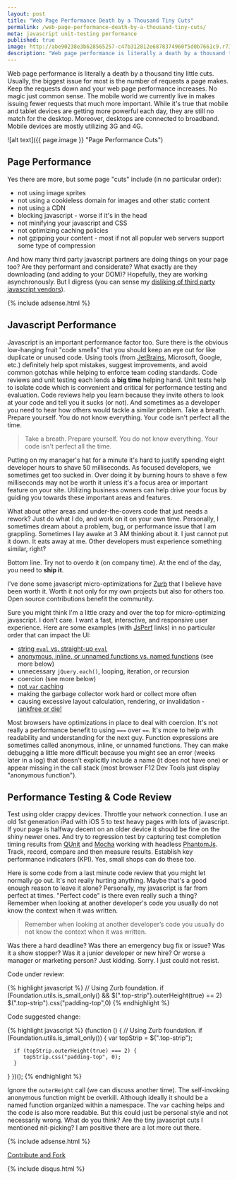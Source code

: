 ```yaml
---
layout: post
title: "Web Page Performance Death by a Thousand Tiny Cuts"
permalink: /web-page-performance-death-by-a-thousand-tiny-cuts/
meta: javascript unit-testing performance
published: true
image: http://abe90238e3b628565257-c47b312812e6878374960f5d0b7661c9.r73.cf1.rackcdn.com/performance-thousand-cuts.jpg
description: "Web page performance is literally a death by a thousand tiny little cuts.  Keep the requests down and your web page performance increases.  No magic just common sense."
---
```

Web page performance is literally a death by a thousand tiny little cuts.  Usually, the biggest issue for most is the number of requests a page makes.  Keep the requests down and your web page performance increases.  No magic just common sense.  The mobile world we currently live in makes issuing fewer requests that much more important.  While it's true that mobile and tablet devices are getting more powerful each day, they are still no match for the desktop.  Moreover, desktops are connected to broadband.  Mobile devices are mostly utilizing 3G and 4G.

![alt text]({{ page.image }} "Page Performance Cuts")

## Page Performance

Yes there are more, but some page "cuts" include (in no particular order): 

* not using image sprites
* not using a cookieless domain for images and other static content
* not using a CDN 
* blocking javascript - worse if it's in the head
* not minifying your javascript and CSS  
* not optimizing caching policies
* not gzipping your content - most if not all popular web servers support some type of compression

And how many third party javascript partners are doing things on your page too?  Are they performant and considerate?  What exactly are they downloading (and adding to your DOM)?  Hopefully, they are working asynchronously.  But I digress (you can sense my [disliking of third party javascript vendors](http://metroize.com/preventing-object-modification-in-javascript/)).

{% include adsense.html %}

## Javascript Performance

Javascript is an important performance factor too.  Sure there is the obvious low-hanging fruit "code smells" that you should keep an eye out for like duplicate or unused code.  Using tools (from [JetBrains](http://www.jetbrains.com/), Microsoft, Google, etc.) definitely help spot mistakes, suggest improvements, and avoid common gotchas while helping to enforce team coding standards.  Code reviews and unit testing each lends a **big time** helping hand.  Unit tests help to isolate code which is convenient and critical for performance testing and evaluation.  Code reviews help you learn because they invite others to look at your code and tell you it sucks (or not).  And sometimes as a developer you need to hear how others would tackle a similar problem.  Take a breath.  Prepare yourself.  You do not know everything.  Your code isn't perfect all the time.

> Take a breath.  Prepare yourself.  You do not know everything.  Your code isn't perfect all the time.

Putting on my manager's hat for a minute it's hard to justify spending eight developer hours to shave 50 milliseconds.  As focused developers, we sometimes get too sucked in.  Over doing it by burning hours to shave a few milliseconds may not be worth it unless it's a focus area or important feature on your site.  Utilizing business owners can help drive your focus by guiding you towards these important areas and features.

What about other areas and under-the-covers code that just needs a rework?  Just do what I do, and work on it on your own time.  Personally, I sometimes dream about a problem, bug, or performance issue that I am grappling.  Sometimes I lay awake at 3 AM thinking about it.  I just cannot put it down.  It eats away at me.  Other developers must experience something similar, right?

Bottom line.  Try not to overdo it (on company time).  At the end of the day, you need to **ship it**.

I've done some javascript micro-optimizations for [Zurb](http://foundation.zurb.com/) that I believe have been worth it.  Worth it not only for my own projects but also for others too.  Open source contributions benefit the community.  

Sure you might think I'm a little crazy and over the top for micro-optimizing javascript. I don't care.  I want a fast, interactive, and responsive user experience.  Here are some examples (with [JsPerf](https://jsperf.com/) links) in no particular order that can impact the UI:

* [string `eval` vs. straight-up `eval`](http://jsperf.com/eval-string-vs-straight-up)
* [anonymous, inline, or unnamed functions vs. named functions](http://jsperf.com/anonymous-vs-named-functions) (see more below)
* unnecessary `jQuery.each()`, looping, iteration, or recursion
* coercion (see more below)
* [not `var` caching](http://jsperf.com/variable-caching-jquery)
* making the garbage collector work hard or collect more often
* causing excessive layout calculation, rendering, or invalidation - [jankfree or die!](http://jankfree.org/)

Most browsers have optimizations in place to deal with coercion.  It's not really a performance benefit to using `===` over `==`.  It's more to help with readability and understanding for the next guy.  Function expressions are sometimes called anonymous, inline, or unnamed functions.  They can make debugging a little more difficult because you might see an error (weeks later in a log) that doesn't explicitly include a name (it does not have one) or appear missing in the call stack (most browser F12 Dev Tools just display "anonymous function").

## Performance Testing & Code Review

Test using older crappy devices.  Throttle your network connection.  I use an old 1st generation iPad with iOS 5 to test heavy pages with lots of javascript.  If your page is halfway decent on an older device it should be fine on the shiny newer ones.  And try to regression test by capturing test completion timing results from [QUnit](http://qunitjs.com/) and [Mocha](http://mochajs.org/) working with headless [PhantomJs](http://phantomjs.org/).  Track, record, compare and then measure results.  Establish key performance indicators (KPI).  Yes, small shops can do these too.

Here is some code from a last minute code review that you might let normally go out.  It's not really hurting anything.  Maybe that's a good enough reason to leave it alone?  Personally, my javascript is far from perfect at times.  "Perfect code" is there even really such a thing?  Remember when looking at another developer's code you usually do not know the context when it was written.

> Remember when looking at another developer’s code you usually do not know the context when it was written.

Was there a hard deadline?  Was there an emergency bug fix or issue?  Was it a show stopper?  Was it a junior developer or new hire?  Or worse a manager or marketing person?  Just kidding.  Sorry.  I just could not resist.

Code under review: 

{% highlight javascript %}
// Using Zurb foundation.
if (Foundation.utils.is_small_only() && $(".top-strip").outerHeight(true) == 2) 
   $(".top-strip").css("padding-top",0)
{% endhighlight %}

Code suggested change:

{% highlight javascript %}
(function () {
   // Using Zurb foundation.
   if (Foundation.utils.is_small_only()) {
      var topStrip = $(".top-strip");

      if (topStrip.outerHeight(true) === 2) {
         topStrip.css("padding-top", 0);
      }
   }
})();
{% endhighlight %}

Ignore the `outerHeight` call (we can discuss another time).  The self-invoking anonymous function might be overkill.  Although ideally it should be a named function organized within a namespace.  The `var` caching helps and the code is also more readable.  But this could just be personal style and not necessarily wrong.  What do you think?  Are the tiny javascript cuts I mentioned nit-picking?  I am positive there are a lot more out there.

{% include adsense.html %}

<span class="fi-page-edit size-21"></span> <a href="{{ site.post_source_root }}2016-03-18-web-page-performance-death-by-a-thousand-tiny-cuts.markdown" target="_blank">Contribute and Fork</a>

{% include disqus.html %}
